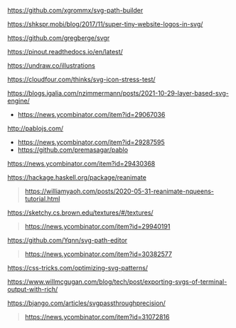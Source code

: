 https://github.com/xgrommx/svg-path-builder

https://shkspr.mobi/blog/2017/11/super-tiny-website-logos-in-svg/

https://github.com/gregberge/svgr

https://pinout.readthedocs.io/en/latest/

https://undraw.co/illustrations

https://cloudfour.com/thinks/svg-icon-stress-test/

https://blogs.igalia.com/nzimmermann/posts/2021-10-29-layer-based-svg-engine/
* https://news.ycombinator.com/item?id=29067036

http://pablojs.com/
* https://news.ycombinator.com/item?id=29287595
* https://github.com/premasagar/pablo

https://news.ycombinator.com/item?id=29430368

https://hackage.haskell.org/package/reanimate
> https://williamyaoh.com/posts/2020-05-31-reanimate-nqueens-tutorial.html

https://sketchy.cs.brown.edu/textures/#/textures/
> https://news.ycombinator.com/item?id=29940191

https://github.com/Yqnn/svg-path-editor
> https://news.ycombinator.com/item?id=30382577

https://css-tricks.com/optimizing-svg-patterns/

https://www.willmcgugan.com/blog/tech/post/exporting-svgs-of-terminal-output-with-rich/

https://bjango.com/articles/svgpassthroughprecision/
> https://news.ycombinator.com/item?id=31072816